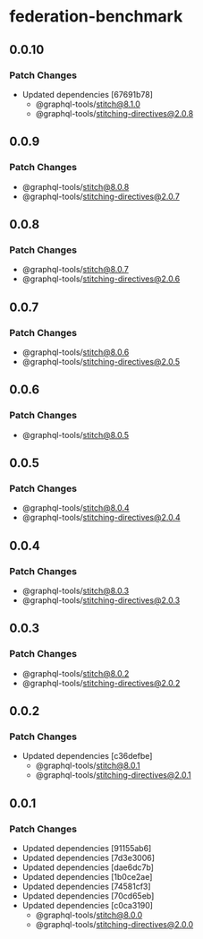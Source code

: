 # federation-benchmark

## 0.0.10

### Patch Changes

- Updated dependencies [67691b78]
  - @graphql-tools/stitch@8.1.0
  - @graphql-tools/stitching-directives@2.0.8

## 0.0.9

### Patch Changes

- @graphql-tools/stitch@8.0.8
- @graphql-tools/stitching-directives@2.0.7

## 0.0.8

### Patch Changes

- @graphql-tools/stitch@8.0.7
- @graphql-tools/stitching-directives@2.0.6

## 0.0.7

### Patch Changes

- @graphql-tools/stitch@8.0.6
- @graphql-tools/stitching-directives@2.0.5

## 0.0.6

### Patch Changes

- @graphql-tools/stitch@8.0.5

## 0.0.5

### Patch Changes

- @graphql-tools/stitch@8.0.4
- @graphql-tools/stitching-directives@2.0.4

## 0.0.4

### Patch Changes

- @graphql-tools/stitch@8.0.3
- @graphql-tools/stitching-directives@2.0.3

## 0.0.3

### Patch Changes

- @graphql-tools/stitch@8.0.2
- @graphql-tools/stitching-directives@2.0.2

## 0.0.2

### Patch Changes

- Updated dependencies [c36defbe]
  - @graphql-tools/stitch@8.0.1
  - @graphql-tools/stitching-directives@2.0.1

## 0.0.1

### Patch Changes

- Updated dependencies [91155ab6]
- Updated dependencies [7d3e3006]
- Updated dependencies [dae6dc7b]
- Updated dependencies [1b0ce2ae]
- Updated dependencies [74581cf3]
- Updated dependencies [70cd65eb]
- Updated dependencies [c0ca3190]
  - @graphql-tools/stitch@8.0.0
  - @graphql-tools/stitching-directives@2.0.0

